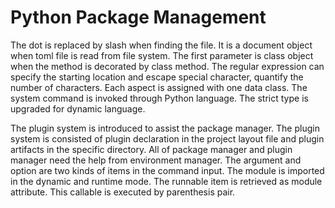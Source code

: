 # Python Package Management

The dot is replaced by slash when finding the file. It is a document object when toml file is read from file system. The first parameter is class object when the method is decorated by class method. The regular expression can specify the starting location and escape special character, quantify the number of characters. Each aspect is assigned with one data class. The system command is invoked through Python language. The strict type is upgraded for dynamic language.

The plugin system is introduced to assist the package manager. The plugin system is consisted of plugin declaration in the project layout file and plugin artifacts in the specific directory. All of package manager and plugin manager need the help from environment manager. The argument and option are two kinds of items in the command input. The module is imported in the dynamic and runtime mode. The runnable item is retrieved as module attribute. This callable is executed by parenthesis pair.


